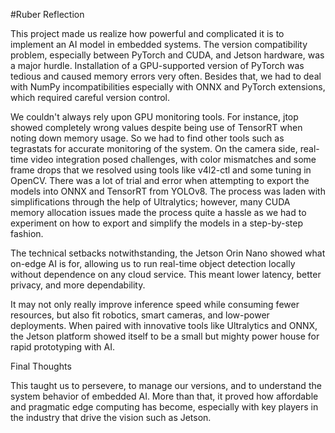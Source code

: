 #Ruber Reflection

This project made us realize how powerful and complicated it is to implement an AI model in embedded systems. The version compatibility problem, especially between PyTorch and CUDA, and Jetson hardware,
was a major hurdle. Installation of a GPU-supported version of PyTorch was tedious and caused memory errors very often. Besides that, we had to deal with NumPy incompatibilities especially with ONNX and PyTorch
extensions, which required careful version control.

We couldn't always rely upon GPU monitoring tools. For instance, jtop showed completely wrong values despite being use of TensorRT when noting down memory usage. So we had to find other tools such as tegrastats
for accurate monitoring of the system. On the camera side, real-time video integration posed challenges, with color mismatches and some frame drops that we resolved using tools like v4l2-ctl and some tuning in
OpenCV.
There was a lot of trial and error when attempting to export the models into ONNX and TensorRT from YOLOv8. The process was laden with simplifications through the help of Ultralytics; however, many CUDA memory 
allocation issues made the process quite a hassle as we had to experiment on how to export and simplify the models in a step-by-step fashion.

The technical setbacks notwithstanding, the Jetson Orin Nano showed what on-edge AI is for, allowing us to run real-time object detection locally without dependence on any cloud service. This meant lower latency, 
better privacy, and more dependability. 

It may not only really improve inference speed while consuming fewer resources, but also fit robotics, smart cameras, and low-power deployments. When paired with innovative tools like Ultralytics and ONNX,
the Jetson platform showed itself to be a small but mighty power house for rapid prototyping with AI.

Final Thoughts

This taught us to persevere, to manage our versions, and to understand the system behavior of embedded AI. More than that, it proved how affordable and pragmatic edge computing has become, especially with key
players in the industry that drive the vision such as Jetson.
